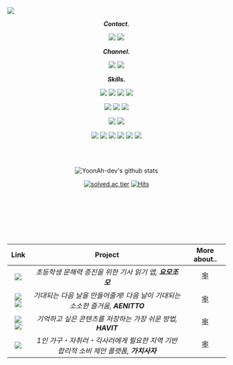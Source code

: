 <img src="https://capsule-render.vercel.app/api?type=waving&color=gradient&customColorList=0,2,3&height=200&section=header&text=YoonAh-dev&fontSize=50&animation=twinkling&fontAlign=80&fontAlignY=35" />

<div align="center"> 

_**Contact.**_<br>
 
 <a href="tlsdbsdk05250@gmail.com" target="_blank"><img src="https://img.shields.io/badge/Gmail-EA4335?style=flat-square&logo=gmail&logoColor=white"/></a>  <a href="https://www.instagram.com/yxxnaxxin/" target="_blank"> <a href="https://www.linkedin.com/in/yoonah-shin-957b08237/" target="_blank"><img src="https://img.shields.io/badge/Linkedin-0A66C2?style=flat-square&logo=linkedin&logoColor=white"/></a>

 
_**Channel.**_<br>
 
<a href="https://yoonah-dev.oopy.io/" target="_blank"><img src="https://img.shields.io/badge/DevBlog-000000?style=flat-square&logo=bloglovin&logoColor=white"/></a> <a href="https://yoonah-dev.framer.website/" target="_blank"><img src="https://img.shields.io/badge/Portfolio-EA4AAA?style=flat-square&logo=github%20sponsors&logoColor=white"/></a>
 
  _**Skills.**_<br>
 
 <img src="https://img.shields.io/badge/Swift-F05138?style=for-the-badge&logo=swift&logoColor=white"> <img src="https://img.shields.io/badge/C++-00599C?style=for-the-badge&logo=C%2B%2B&logoColor=white"> <img src="https://img.shields.io/badge/Javascript-F7DF1E?style=for-the-badge&logo=javascript&logoColor=black"> <img src="https://img.shields.io/badge/Node.js-339933?style=for-the-badge&logo=node.js&logoColor=white">
 
 <img src="https://img.shields.io/badge/Xcode-1E1E1E?style=for-the-badge&logo=xcode&logoColor=white"> <img src="https://img.shields.io/badge/visual studio code-011A87?style=for-the-badge&logo=visual%20studio%20code&logoColor=white"> <img src="https://img.shields.io/badge/Unity-FFFFFF?style=for-the-badge&logo=unity&logoColor=black">
 
 <img src="https://img.shields.io/badge/Github Action-2088FF?style=for-the-badge&logo=github%20actions&logoColor=white"> <img src="https://img.shields.io/badge/Jenkins-D24939?style=for-the-badge&logo=jenkins&logoColor=white">
 
 <img src="https://img.shields.io/badge/Git-F05032?style=for-the-badge&logo=git&logoColor=white"> <img src="https://img.shields.io/badge/Slack-ff4141?style=for-the-badge&logo=slack&logoColor=white"> <img src="https://img.shields.io/badge/Figma-F24E1E?style=for-the-badge&logo=figma&logoColor=white"> <img src="https://img.shields.io/badge/Notion-000000?style=for-the-badge&logo=notion&logoColor=white"> <img src="https://img.shields.io/badge/postman-f46b36?style=for-the-badge&logo=postman&logoColor=white"> <img src="https://img.shields.io/badge/firebase-1E1E1E?style=for-the-badge&logo=firebase&logoColor=yellow">
 
 <br><br>
 
  ![YoonAh-dev's github stats](https://github-readme-stats.vercel.app/api?username=YoonAh-dev&show_icons=true&count_private=true)
 
 [![solved.ac tier](http://mazassumnida.wtf/api/mini/generate_badge?boj=prism_900408)](https://solved.ac/prism_900408) [![Hits](https://hits.seeyoufarm.com/api/count/incr/badge.svg?url=https%3A%2F%2Fgithub.com%2FYoonAh-dev&count_bg=%23A670BE&title_bg=%23BEBCBC&icon=&icon_color=%23C2C2C2&title=hits&edge_flat=false)](https://hits.seeyoufarm.com)
 
 </div>
 
 <br><br>
 ---
<br>
 
 <div align="center"> 
 
| Link | Project | More about.. |
|:--:|:--:|:--:|
|<a href="https://github.com/DeveloperAcademy-POSTECH/MacC-Team-EarthValley80" target="_blank"><img src="https://img.shields.io/badge/Github-181717?style=flat-square&logo=github&logoColor=white"/></a>| _초등학생 문해력 증진을 위한 기사 읽기 앱, **요모조모**_ |  [🕸️](https://yoonah-dev.framer.website/projects/yomojomo) |
|<a href="https://apps.apple.com/us/app/%EC%95%A0%EB%8B%88%EB%98%90-aenitto/id1642486538?utm_source=appstore" target="_blank"><img src="https://img.shields.io/badge/App Store-0D96F6?style=flat-square&logo=app%20store&logoColor=white"/></a> <a href="https://github.com/DeveloperAcademy-POSTECH/MC2-Team5-Firefighter" target="_blank"><img src="https://img.shields.io/badge/Github-181717?style=flat-square&logo=github&logoColor=white"/></a>| _기대되는 다음 날을 만들어줄게! 다음 날이 기대되는 소소한 즐거움, **AENITTO**_ |   [🕸️](https://yoonah-dev.framer.website/projects/aenitto) | |
|<a href="https://apps.apple.com/kr/app/havit/id1607518014?l=en" target="_blank"><img src="https://img.shields.io/badge/App Store-0D96F6?style=flat-square&logo=app%20store&logoColor=white"/></a> <a href="https://github.com/TeamHavit/Havit-iOS" target="_blank"><img src="https://img.shields.io/badge/Github-181717?style=flat-square&logo=github&logoColor=white"/></a> | _기억하고 싶은 콘텐츠를 저장하는 가장 쉬운 방법, **HAVIT**_|   [🕸️](https://yoonah-dev.framer.website/projects/havit) |
|<a href="https://apps.apple.com/kr/app/가치사자/id1620383583" target="_blank"><img src="https://img.shields.io/badge/App Store-0D96F6?style=flat-square&logo=app%20store&logoColor=white"/></a>| _1인 가구・자취러・긱사러에게 필요한 지역 기반 합리적 소비 제안 플랫폼, **가치사자**_ |   [🕸️](https://yoonah-dev.framer.website/projects/gachisaja) |

<br>
 
</div>
